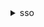 <details>

<summary>
sso
</summary>

- <details><summary>get-role-credentials</summary>

  * --role-name
  * --account-id
  * --access-token
  * --cli-input-json
  * --cli-input-yaml
  * --generate-cli-skeleton


- <details><summary>help</summary>

  * 


- <details><summary>list-account-roles</summary>

  * --access-token
  * --account-id
  * --cli-input-json
  * --cli-input-yaml
  * --starting-token
  * --page-size
  * --max-items
  * --generate-cli-skeleton


- <details><summary>list-accounts</summary>

  * --access-token
  * --cli-input-json
  * --cli-input-yaml
  * --starting-token
  * --page-size
  * --max-items
  * --generate-cli-skeleton


- <details><summary>login</summary>

  * 


- <details><summary>logout</summary>

  * 


</details>

